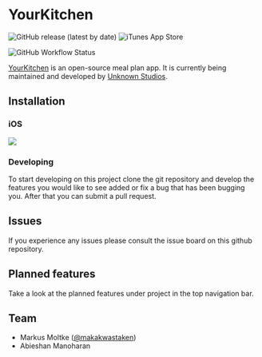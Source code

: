 # YourKitchen

![GitHub release (latest by date)](https://img.shields.io/github/v/release/unknown-studios/YourKitchen-iOS) ![iTunes App Store](https://img.shields.io/itunes/v/1517075092?color=%23f6b000&label=App%20Store&logo=data%3Aimage%2Fpng%3Bbase64%2CiVBORw0KGgoAAAANSUhEUgAAACAAAAAgCAMAAABEpIrGAAACDVBMVEUAAAD%2FrQD%2FrQD%2FrQD%2FrQD%2FrQD%2FrQD%2FrQD%2FrQD%2FrQD%2FrQD%2FrQD%2FrQD%2FrQD%2FrQD%2FrQD%2FrQD%2FrQD%2FrQD%2FrQD%2FrQD%2FrQD%2FrQD%2FrQD%2FrQD%2FrQD%2B1oH%2B1oP%2B14b%2B2Ij%2B2Yz%2B2o7%2B2pD%2B25H%2B25L%2B3JP%2B3Zn%2B3pz%2B3p7%2B357%2B35%2F%2B36D%2B4KD%2B4aX%2B46v%2B463%2B5bT%2B5rP%2B57j%2B57n%2B6Ln%2B6Lz%2B6b7%2B6b%2F%2B68H%2B68P%2B7MX%2B7Mb%2B7Mj%2B7cj%2B7cv%2B7s3%2B7s7%2B78%2F%2B79D%2B79L%2B8NL%2B8NT%2B8dX%2B8tr%2B89z%2B9N%2F%2B9OH%2B9eL%2B9eP%2B9eX%2B9uf%2B%2BO3%2B%2Be7%2B%2BfD%2B%2B%2FP%2B%2B%2FT%2B%2B%2FX%2B%2FPj%2B%2Ffr%2B%2Ffz%2B%2Fv3%2B%2Fv7%2B%2Fv%2F%2B%2F%2F%2F%2FqwD%2FrAD%2FrQD%2FrgT%2FrgX%2Frwj%2FsAr%2FsQ7%2Fsg%2F%2FsxL%2FsxP%2FtBb%2FtRj%2FtRr%2Fthz%2Fth3%2Fth7%2Ftx%2F%2FtyL%2FuCL%2FuCP%2FuCX%2FuCf%2Fuy3%2FvDD%2FvTH%2FvTL%2FvTT%2FvjT%2FvjX%2Fvjf%2Fvzn%2FwD3%2FwT%2F%2FwUD%2FwkL%2Fw0X%2Fw0b%2FxU3%2Fxk%2F%2Fx1H%2Fx1P%2FyFb%2FyFf%2FyFj%2FyVv%2Fylz%2Fy17%2Fy1%2F%2FzGH%2FzWb%2FzWf%2Fz23%2F0G3%2F0G%2F%2F0HD%2F0XD%2F1Hv%2F1oL%2F3JL%2F3JP%2F3Zj%2F3pj%2F4qX%2F5Kv%2F68L%2F68P%2F8NH%2F8NL%2F8tf%2F9N7%2F9N%2F%2F9%2Bb%2F9%2Bj%2F%2BOj%2F%2Be7%2F%2Bu%2F%2F%2BvD%2F%2B%2FL%2F%2FPb%2F%2FPf%2F%2Fv3%2F%2Fv7%2F%2F%2F7%2F%2F%2F8Q7IXvAAAAGnRSTlMAAAIKLzxQUVRVY4GCqbC929zj6%2Bzt9fb3%2FordblMAAAJDSURBVHjaVJIDn%2BRAEMWTwdrO2YuzbdvIvLrMrXVc27ZtK%2FUZr2cW6X0%2F9%2Ft3WdmSqtqdQaERcZoWFxEa5LSr6paxY%2FuERGnYkhYV4iMQ2XcExwLJxe0Dg4MD7cXJQGywwyJUm184IatvYslkIXNpoi8LFO5nU7f9gGi4W6fWhbe2vLwmqPWpVjeiAzYJVfWPRtrQKvPCWHdVUVFV99gC8%2BpQGqL9VdWbPwxpoyavjOQb8MrIH1lhczQNYZ46VHswuYdMnm3w2AQigstomGVzyE3BdgH4xqBtlWcqQck%2FczL%2BfCfKzSJUzvBqG2J8VcUeguxJXmkEoe5U4v7zuSh8cIgIjSs8mY0Qu%2BKMRJ%2FJwwYRuq6cS3iY9%2BOsniTyGMNs9iHSqQRqyeM8XwAB7Ll2%2BeSTsuoPeqIAUDDP48laoBKK4kUeMzxPR25eP%2F289oDuBcgY48VihCoRaDe5CySUdOv2mZcdF7YAdLHZjgglDgO8VuUFEp49v%2F%2B6546uJ3iBqjUeQJyiYZCXizwA9upfv75vursNFC3zIDQZqH73Tb%2F3%2B9JuQE7hPvr1bQsO7k4hF4mSdzeSUf5GAFaRUpuE0g%2B3Usg4JgCrTWlQhIqP91LJ1SEAa1DSqEWVnx6lE3oFYI1aWhah5vPjTKBfANay5HWj%2FsvTHGCfHi%2BtWz4YV%2FO3F7%2BAw%2FoJ6WDkk%2FvX%2Be3VXxeO6xeHpZP7P6REu2h%2BhF9LSb15ZNhaeKJFS%2FYRYSuWr1oTiUj2BDMO4axHOPMSzP4AwbVKXEJ5yP4AAAAASUVORK5CYII%3D)

![GitHub Workflow Status](https://img.shields.io/github/workflow/status/unknown-studios/YourKitchen-iOS/build_ios?label=Build%20develop)

[YourKitchen](https://yourkitchen.io) is an open-source meal plan app. It is currently being maintained and developed by [Unknown Studios](https://unknown-studios.com).

## Installation

### iOS

[<img src="https://yourkitchen.io/static/media/AppStoreBadge.8c4986ee.svg"/>](https://apps.apple.com/us/app/yourkitchen/id1517075092)

### Developing

To start developing on this project clone the git repository and develop the features you would like to see added or fix a bug that has been bugging you. After that you can submit a pull request.

## Issues

If you experience any issues please consult the issue board on this github repository.

## Planned features

Take a look at the planned features under project in the top navigation bar.

## Team

- Markus Moltke ([@makakwastaken](https://github.com/MakakWasTaken))
- Abieshan Manoharan
